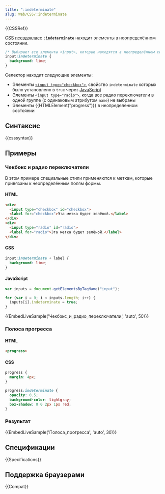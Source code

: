 ```yaml
---
title: ":indeterminate"
slug: Web/CSS/:indeterminate
---
```


{{CSSRef}}

[CSS](/ru/docs/Web/CSS) [псевдокласс](/ru/docs/Web/CSS/Псевдо-классы) **`:indeterminate`** находит элементы в неопределённом состоянии.

```css
/* Выбирает все элементы <input>, которые находятся в неопределённом состоянии */
input:indeterminate {
  background: lime;
}
```

Селектор находит следующие элементы:

- Элементы [`<input type="checkbox">`](/ru/docs/Web/HTML/Element/input/checkbox), свойство `indeterminate` которых было установлено в `true` через [JavaScript](/ru/docs/Web/JavaScript)
- Элементы [`<input type="radio">`](/ru/docs/Web/HTML/Element/input/radio), когда все радио переключатели в одной группе (с одинаковым атрибутом `name`) не выбраны
- Элементы {{HTMLElement("progress")}} в неопределённом состоянии

## Синтаксис

{{csssyntax}}

## Примеры

### Чекбокс и радио переключатели

В этом примере специальные стили применяются к меткам, которые привязаны к неопределённым полям формы.

#### HTML

```html
<div>
  <input type="checkbox" id="checkbox">
  <label for="checkbox">Эта метка будет зелёной.</label>
</div>
<div>
  <input type="radio" id="radio">
  <label for="radio">Эта метка будет зелёной.</label>
</div>
```

#### CSS

```css
input:indeterminate + label {
  background: lime;
}
```

#### JavaScript

```js
var inputs = document.getElementsByTagName("input");

for (var i = 0; i < inputs.length; i++) {
  inputs[i].indeterminate = true;
}
```

{{EmbedLiveSample('Чекбокс_и_радио_переключатели', 'auto', 50)}}

### Полоса прогресса

#### HTML

```html
<progress>
```

#### CSS

```css
progress {
  margin: 4px;
}

progress:indeterminate {
  opacity: 0.5;
  background-color: lightgray;
  box-shadow: 0 0 2px 1px red;
}
```

### Результат

{{EmbedLiveSample('Полоса_прогресса', 'auto', 30)}}

## Спецификации

{{Specifications}}

## Поддержка браузерами

{{Compat}}

